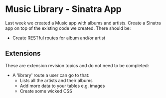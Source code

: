 # Music Library - Sinatra App

Last week we created a Music app with albums and artists. Create a Sinatra app on top of the existing code we created. There should be:

- Create RESTful routes for album and/or artist

## Extensions

These are extension revision topics and do not need to be completed:

- A 'library' route a user can go to that:
	- Lists all the artists and their albums
	- Add more data to your tables e.g. images
  - Create some wicked CSS
